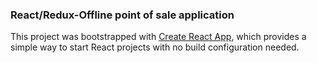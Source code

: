 ### React/Redux-Offline point of sale application


This project was bootstrapped with [Create React App](https://github.com/facebookincubator/create-react-app), which provides a simple way to start React projects with no build configuration needed.